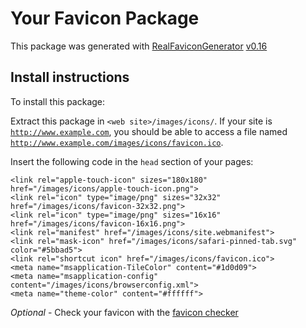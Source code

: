 # Your Favicon Package

This package was generated with [RealFaviconGenerator](https://realfavicongenerator.net/) [v0.16](https://realfavicongenerator.net/change_log#v0.16)

## Install instructions

To install this package:

Extract this package in <code>&lt;web site&gt;/images/icons/</code>. If your site is <code>http://www.example.com</code>, you should be able to access a file named <code>http://www.example.com/images/icons/favicon.ico</code>.

Insert the following code in the `head` section of your pages:

    <link rel="apple-touch-icon" sizes="180x180" href="/images/icons/apple-touch-icon.png">
    <link rel="icon" type="image/png" sizes="32x32" href="/images/icons/favicon-32x32.png">
    <link rel="icon" type="image/png" sizes="16x16" href="/images/icons/favicon-16x16.png">
    <link rel="manifest" href="/images/icons/site.webmanifest">
    <link rel="mask-icon" href="/images/icons/safari-pinned-tab.svg" color="#5bbad5">
    <link rel="shortcut icon" href="/images/icons/favicon.ico">
    <meta name="msapplication-TileColor" content="#1d0d09">
    <meta name="msapplication-config" content="/images/icons/browserconfig.xml">
    <meta name="theme-color" content="#ffffff">

*Optional* - Check your favicon with the [favicon checker](https://realfavicongenerator.net/favicon_checker)